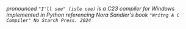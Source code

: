 _pronounced `"I'll see" (isle cee)` is a C23 compiler for Windows implemented in Python referencing Nora Sandler's book `"Writng A C Compiler" No Starch Press. 2024`_
